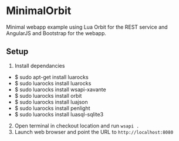 # MinimalOrbit
Minimal webapp example using Lua Orbit for the REST service and AngularJS and Bootstrap for the webapp.

## Setup
1. Install dependancies
  * $ sudo apt-get install luarocks
  * $ sudo luarocks install luarocks
  * $ sudo luarocks install wsapi-xavante
  * $ sudo luarocks install orbit
  * $ sudo luarocks install luajson
  * $ sudo luarocks install penlight
  * $ sudo luarocks install luasql-sqlite3
2. Open terminal in checkout location and run `wsapi .`
3. Launch web browser and point the URL to `http://localhost:8080`

